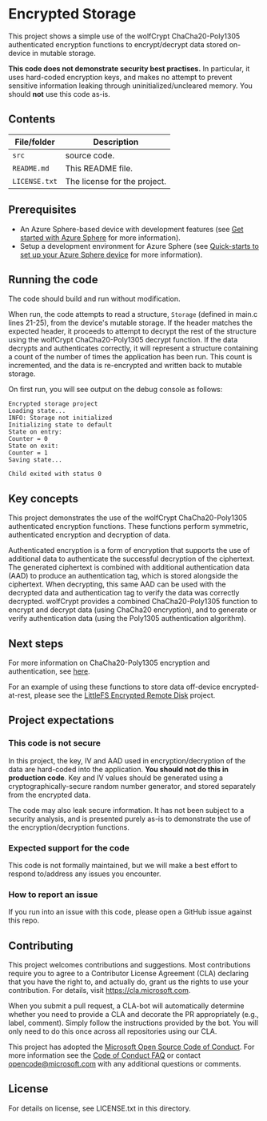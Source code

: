 
# Encrypted Storage

This project shows a simple use of the wolfCrypt ChaCha20-Poly1305 authenticated encryption functions to encrypt/decrypt data
stored on-device in mutable storage.

**This code does not demonstrate security best practises.** In particular, it uses hard-coded encryption keys, and makes no attempt
to prevent sensitive information leaking through uninitialized/uncleared memory. You should **not** use this code as-is.

## Contents

| File/folder | Description |
|-------------|-------------|
| `src`       | source code. |
| `README.md` | This README file. |
| `LICENSE.txt`   | The license for the project. |

## Prerequisites

- An Azure Sphere-based device with development features (see [Get started with Azure Sphere](https://azure.microsoft.com/en-us/services/azure-sphere/get-started/) for more information).
- Setup a development environment for Azure Sphere (see [Quick-starts to set up your Azure Sphere device](https://learn.microsoft.com/en-us/azure-sphere/install/overview) for more information).

## Running the code

The code should build and run without modification.

When run, the code attempts to read a structure, `Storage` (defined in main.c lines 21-25), from the device's mutable storage. If the header
matches the expected header, it proceeds to attempt to decrypt the rest of the structure using the wolfCrypt ChaCha20-Poly1305 decrypt
function. If the data decrypts and authenticates correctly, it will represent a structure containing a count of the number of times the
application has been run. This count is incremented, and the data is re-encrypted and written back to mutable storage.

On first run, you will see output on the debug console as follows:

```
Encrypted storage project
Loading state...
INFO: Storage not initialized
Initializing state to default
State on entry:
Counter = 0
State on exit:
Counter = 1
Saving state...

Child exited with status 0
```

## Key concepts

This project demonstrates the use of the wolfCrypt ChaCha20-Poly1305 authenticated encryption functions. These functions perform
symmetric, authenticated encryption and decryption of data.

Authenticated encryption is a form of encryption that supports the use of additional data to authenticate the
successful decryption of the ciphertext. The generated ciphertext is combined with additional authentication data
(AAD) to produce an authentication tag, which is stored alongside the ciphertext. When decrypting, this same AAD
can be used with the decrypted data and authentication tag to verify the data was correctly decrypted. wolfCrypt
provides a combined ChaCha20-Poly1305 function to encrypt and decrypt data (using ChaCha20 encryption), and to generate
or verify authentication data (using the Poly1305 authentication algorithm).

## Next steps

For more information on ChaCha20-Poly1305 encryption and authentication, see
[here](https://en.wikipedia.org/wiki/ChaCha20-Poly1305).

For an example of using these functions to store data off-device encrypted-at-rest, please see the
[LittleFS Encrypted Remote Disk](../LittleFs_Encrypted_RemoteDisk/) project.

## Project expectations

### **This code is not secure**

In this project, the key, IV and AAD used in encryption/decryption of the data are hard-coded into the application. **You should
not do this in production code**. Key and IV values should be generated using a cryptographically-secure random number generator,
and stored separately from the encrypted data.

The code may also leak secure information. It has not been subject to a security analysis, and is presented purely as-is to demonstrate
the use of the encryption/decryption functions.

### Expected support for the code

This code is not formally maintained, but we will make a best effort to respond to/address any issues you encounter.

### How to report an issue

If you run into an issue with this code, please open a GitHub issue against this repo.

## Contributing

This project welcomes contributions and suggestions. Most contributions require you to
agree to a Contributor License Agreement (CLA) declaring that you have the right to,
and actually do, grant us the rights to use your contribution. For details, visit
https://cla.microsoft.com.

When you submit a pull request, a CLA-bot will automatically determine whether you need
to provide a CLA and decorate the PR appropriately (e.g., label, comment). Simply follow the
instructions provided by the bot. You will only need to do this once across all repositories using our CLA.

This project has adopted the [Microsoft Open Source Code of Conduct](https://opensource.microsoft.com/codeofconduct/).
For more information see the [Code of Conduct FAQ](https://opensource.microsoft.com/codeofconduct/faq/)
or contact [opencode@microsoft.com](mailto:opencode@microsoft.com) with any additional questions or comments.

## License

For details on license, see LICENSE.txt in this directory.
